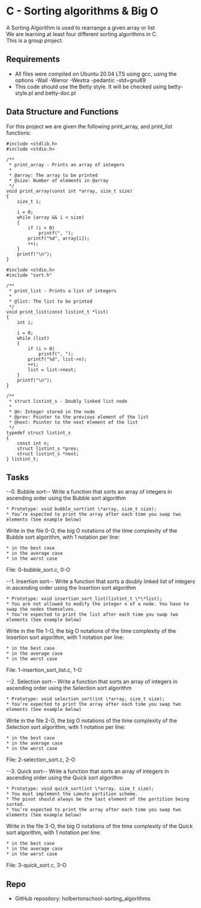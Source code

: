 # C - Sorting algorithms & Big O

A Sorting Algorithm is used to rearrange a given array or list  
We are learning at least four different sorting algorithms in C.  
This is a group project.


## Requirements
* All files were compiled on Ubuntu 20.04 LTS using gcc, using the options -Wall -Werror -Wextra -pedantic -std=gnu89
* This code should use the Betty style. It will be checked using betty-style.pl and betty-doc.pl


## Data Structure and Functions
For this project we are given the following print_array, and print_list functions:

```
#include <stdlib.h>
#include <stdio.h>

/**
 * print_array - Prints an array of integers
 *
 * @array: The array to be printed
 * @size: Number of elements in @array
 */
void print_array(const int *array, size_t size)
{
    size_t i;

    i = 0;
    while (array && i < size)
    {
        if (i > 0)
            printf(", ");
        printf("%d", array[i]);
        ++i;
    }
    printf("\n");
}
```
```
#include <stdio.h>
#include "sort.h"

/**
 * print_list - Prints a list of integers
 *
 * @list: The list to be printed
 */
void print_list(const listint_t *list)
{
    int i;

    i = 0;
    while (list)
    {
        if (i > 0)
            printf(", ");
        printf("%d", list->n);
        ++i;
        list = list->next;
    }
    printf("\n");
}
```
```
/**
 * struct listint_s - Doubly linked list node
 *
 * @n: Integer stored in the node
 * @prev: Pointer to the previous element of the list
 * @next: Pointer to the next element of the list
 */
typedef struct listint_s
{
    const int n;
    struct listint_s *prev;
    struct listint_s *next;
} listint_t;
```

## Tasks
--0. Bubble sort--
Write a function that sorts an array of integers in ascending order using the Bubble sort algorithm

	* Prototype: void bubble_sort(int \*array, size_t size);
	* You’re expected to print the array after each time you swap two elements (See example below)
Write in the file 0-O, the big O notations of the time complexity of the Bubble sort algorithm, with 1 notation per line:

	* in the best case
	* in the average case
	* in the worst case

File: 0-bubble_sort.c, 0-O

--1. Insertion sort--
Write a function that sorts a doubly linked list of integers in ascending order using the Insertion sort algorithm

	* Prototype: void insertion_sort_list(listint_t \*\*list);
	* You are not allowed to modify the integer n of a node. You have to swap the nodes themselves.
	* You’re expected to print the list after each time you swap two elements (See example below)
Write in the file 1-O, the big O notations of the time complexity of the Insertion sort algorithm, with 1 notation per line:

	* in the best case
	* in the average case
	* in the worst case

File: 1-insertion_sort_list.c, 1-O

--2. Selection sort--
Write a function that sorts an array of integers in ascending order using the Selection sort algorithm

	* Prototype: void selection_sort(int \*array, size_t size);
	* You’re expected to print the array after each time you swap two elements (See example below)
Write in the file 2-O, the big O notations of the time complexity of the Selection sort algorithm, with 1 notation per line:

	* in the best case
	* in the average case
	* in the worst case

File: 2-selection_sort.c, 2-O

--3. Quick sort--
Write a function that sorts an array of integers in ascending order using the Quick sort algorithm

	* Prototype: void quick_sort(int \*array, size_t size);
	* You must implement the Lomuto partition scheme.
	* The pivot should always be the last element of the partition being sorted.
	* You’re expected to print the array after each time you swap two elements (See example below)
Write in the file 3-O, the big O notations of the time complexity of the Quick sort algorithm, with 1 notation per line:

	* in the best case
	* in the average case
	* in the worst case

File: 3-quick_sort.c, 3-O

## Repo
* GitHub repository: holbertonschool-sorting_algorithms

